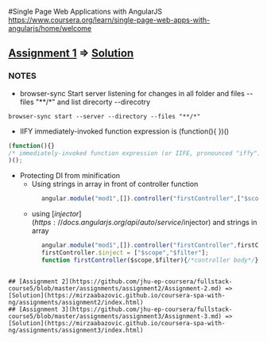 #Single Page Web Applications with AngularJS
https://www.coursera.org/learn/single-page-web-apps-with-angularjs/home/welcome

## [Assignment 1](https://github.com/jhu-ep-coursera/fullstack-course5/blob/master/assignments/assignment1/Assignment-1.md) =>  [Solution](https://mirzaabazovic.github.io/coursera-spa-with-ng/assignments/assignment1/index.html)
### NOTES
* browser-sync
Start server listening for changes in all folder and files --files "**/*" and list direcorty --direcotry 
```
browser-sync start --server --directory --files "**/*"
```
* IIFY immediately-invoked function expression is (function(){ })()
```javascript
(function(){}
/* immediately-invoked function expression (or IIFE, pronounced "iffy") */
)();
```
* Protecting DI from minification
  * Using strings in array in front of controller function
  ```javascript
        angular.module("mod1",[]).controller("firstController",["$scope","$filter",function($scope,$filter){/*controller body*/}]);
    ```
  * using [$injector](https://docs.angularjs.org/api/auto/service/$injector) and strings in array
  ```javascript
        angular.module("mod1",[]).controller("firstController",firstController);
        firstController.$inject = ["$scope","$filter"];
        function firstController($scope,$filter){/*controller body*/}
```

## [Assignment 2](https://github.com/jhu-ep-coursera/fullstack-course5/blob/master/assignments/assignment2/Assignment-2.md) =>  [Solution](https://mirzaabazovic.github.io/coursera-spa-with-ng/assignments/assignment2/index.html)
## [Assignment 3](https://github.com/jhu-ep-coursera/fullstack-course5/blob/master/assignments/assignment3/Assignment-3.md) =>  [Solution](https://mirzaabazovic.github.io/coursera-spa-with-ng/assignments/assignment3/index.html)
